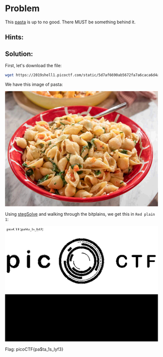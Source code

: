 # Problem
This [pasta](https://2019shell1.picoctf.com/static/5d7af6690ab5672fa7a6caca6d4a48cc/ctf.png) is up to no good. There MUST be something behind it.

## Hints:

## Solution:

First, let's download the file:
```bash
wget https://2019shell1.picoctf.com/static/5d7af6690ab5672fa7a6caca6d4a48cc/ctf.png
```

We have this image of pasta:

![ctf](./ctf.png)

Using [stegSolve](https://github.com/zardus/ctf-tools/tree/master/stegsolve) and walking through the bitplains, we get this in `Red plain 1`:

![red_plain_1](./red_plain_1.bmp)

Flag: picoCTF{pa$ta_1s_lyf3}
